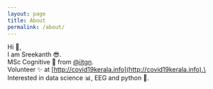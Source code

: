 ```yaml
---
layout: page
title: About
permalink: /about/
---
```


Hi 👋,\
I am Sreekanth 😎.\
MSc Cognitive 🧠 from [@iitgn](https://cogs.iitgn.ac.in/alumni/batch-2017-19/).\
Volunteer ✨ at [http://covid19kerala.info](http://covid19kerala.info).‍\
Interested in data science 📊, EEG and python 🐍.

